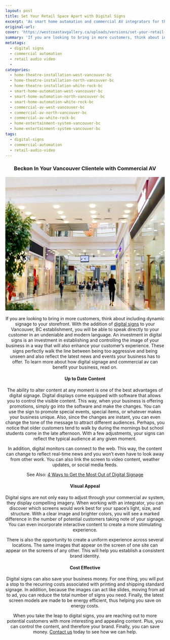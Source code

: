 ```yaml
---
layout: post
title: Set Your Retail Space Apart with Digital Signs
excerpt: 'As smart home automation and commercial AV integrators for the Vancouver region, we pride in providing you with a smart system with added convenience and style.'
original-url:
cover: 'https://westcoastavgallery.ca/uploads/versions/set-your-retail-space-apart-with-digital-signs---x0-0-900-600-630-420x---.jpg'
summary: 'If you are looking to bring in more customers, think about including dynamic signage to your storefront. With the addition of digital signs to your Vancouver, BC establishment, you will be able to speak directly to your customer in an undeniable and modern language. An investment in digital signs is an investment in establishing and controlling the image of your business in a way that will also enhance your customer’s experience. These signs perfectly walk the line between being too aggressive and being unseen and also reflect the latest news and events your business has to offer. To learn more about how digital signage and commercial av can benefit your business, read on.'
metatags:
  - digital signs
  - commercial automation
  - retail audio video
  -
categories:
  - home-theatre-installation-west-vancouver-bc
  - home-theatre-installation-north-vancouver-bc
  - home-theatre-installation-white-rock-bc
  - smart-home-automation-west-vancouver-bc
  - smart-home-automation-north-vancouver-bc
  - smart-home-automation-white-rock-bc
  - commercial-av-west-vancouver-bc
  - commercial-av-north-vancouver-bc
  - commercial-av-white-rock-bc
  - home-entertainment-system-vancouver-bc
  - home-entertainment-system-vancouver-bc
tags:
  - digital-signs
  - commercial-automation
  - retail-audio-video
---
```



<div class="post-body entry-content" id="post-body-4174872115541856377" itemprop="description articleBody">
<div style="text-align: center;"><h3>Beckon In Your Vancouver Clientele with Commercial AV</h3>
<img alt="" width="630" height="420" src="/uploads/versions/set-your-retail-space-apart-with-digital-signs---x0-0-900-600-630-420x---.jpg" />
<p>If you are looking to bring in more customers, think about including dynamic signage to your storefront. With the addition of <a href="https://westcoastavgallery.ca/services/commercial/other">digital signs</a> to your Vancouver, BC establishment, you will be able to speak directly to your customer in an undeniable and modern language. An investment in digital signs is an investment in establishing and controlling the image of your business in a way that will also enhance your customer&rsquo;s experience. These signs perfectly walk the line between being too aggressive and being unseen and also reflect the latest news and events your business has to offer. To learn more about how digital signage and commercial av can benefit your business, read on.</p><h4>Up to Date Content</h4><p>The ability to alter content at any moment is one of the best advantages of digital signage. Digital displays come equipped with software that allows you to control the visible content. This way, when your business is offering promotions, simply go into the software and make the changes. You can use the sign to promote special events, special items, or whatever makes your business unique. Also, since the changes are instant, you can even change the tone of the message to attract different audiences. Perhaps, you notice that older customers tend to walk by during the mornings but school students come in the late afternoon. With a few adjustments, your signs can reflect the typical audience at any given moment.</p><p>In addition, digital monitors can connect to the web. This way, the content can change to reflect real-time news and you won&rsquo;t even have to look away from other work. You can also link the screen to video content, weather updates, or social media feeds.</p><p>See Also: <a href="http://blog.westcoastavgallery.ca/2015/08/19/4-ways-to-get-the-most-out-of-your-digital-signage/">4 Ways to Get the Most Out of Digital Signage</a></p><h4>Visual Appeal</h4><p>Digital signs are not only easy to adjust through your commercial av system, they display compelling imagery. When working with an integrator, you can discover which screens would work best for your space&rsquo;s light, size, and structure. With a clear image and brighter colors, you will see a marked difference in the number of potential customers taking note of your signage. You can even incorporate interactive content to create a more stimulating experience.</p><p>There is also the opportunity to create a uniform experience across several locations. The same images that appear on the screen of one site can appear on the screens of any other. This will help you establish a consistent brand identity.</p><h4>Cost Effective</h4><p>Digital signs can also save your business money. For one thing, you will put a stop to the recurring costs associated with printing and shipping standard signage. In addition, because the images can act like slides, moving from ad to ad, you can reduce the total number of signs you need. Finally, the latest screen models are made to be energy efficient, thus helping you save on energy costs.</p><p>When you take the leap to digital signs, you are reaching out to more potential customers with more interesting and appealing content. Plus, you can control the content, and therefore your brand. Finally, you can save money. <a href="https://westcoastavgallery.ca/contact">Contact us</a> today to see how we can help.</p></div><div class="separator" style="clear: both; text-align: center;">&nbsp;</div><div style="clear: both;">&nbsp;</div></div>
